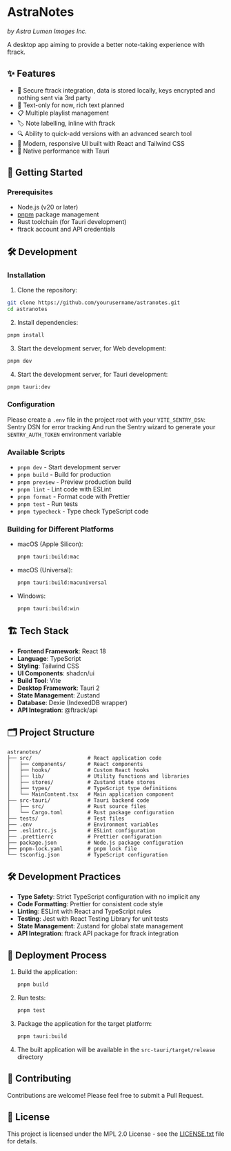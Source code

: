 # AstraNotes
_by Astra Lumen Images Inc._

A desktop app aiming to provide a better note-taking experience with ftrack.

## ✨ Features

- 🔐 Secure ftrack integration, data is stored locally, keys encrypted and nothing sent via 3rd party
- 📝 Text-only for now, rich text planned
- 📋 Multiple playlist management
- 🏷️ Note labelling, inline with ftrack
- 🔍 Ability to quick-add versions with an advanced search tool
- 💅 Modern, responsive UI built with React and Tailwind CSS
- 🚀 Native performance with Tauri

## 🚀 Getting Started

### Prerequisites

- Node.js (v20 or later)
- [pnpm](https://pnpm.io/) package management
- Rust toolchain (for Tauri development)
- ftrack account and API credentials

## 🛠️ Development
### Installation

1. Clone the repository:
```bash
git clone https://github.com/yourusername/astranotes.git
cd astranotes
```

2. Install dependencies:
```bash
pnpm install
```

3. Start the development server, for Web development:
```bash
pnpm dev
```

4. Start the development server, for Tauri development:
```bash
pnpm tauri:dev
```
### Configuration

Please create a `.env` file in the project root with your `VITE_SENTRY_DSN`: Sentry DSN for error tracking
And run the Sentry wizard to generate your `SENTRY_AUTH_TOKEN` environment variable

### Available Scripts

- `pnpm dev` - Start development server
- `pnpm build` - Build for production
- `pnpm preview` - Preview production build
- `pnpm lint` - Lint code with ESLint
- `pnpm format` - Format code with Prettier
- `pnpm test` - Run tests
- `pnpm typecheck` - Type check TypeScript code

### Building for Different Platforms

- macOS (Apple Silicon):
  ```bash
  pnpm tauri:build:mac
  ```
- macOS (Universal):
  ```bash
  pnpm tauri:build:macuniversal
  ```
- Windows:
  ```bash
  pnpm tauri:build:win
  ```

## 🏗️ Tech Stack

- **Frontend Framework**: React 18
- **Language**: TypeScript
- **Styling**: Tailwind CSS
- **UI Components**: shadcn/ui
- **Build Tool**: Vite
- **Desktop Framework**: Tauri 2
- **State Management**: Zustand
- **Database**: Dexie (IndexedDB wrapper)
- **API Integration**: @ftrack/api

## 🗂️ Project Structure

```
astranotes/
├── src/                  # React application code
│   ├── components/       # React components
│   ├── hooks/            # Custom React hooks
│   ├── lib/              # Utility functions and libraries
│   ├── stores/           # Zustand state stores
│   ├── types/            # TypeScript type definitions
│   └── MainContent.tsx   # Main application component
├── src-tauri/            # Tauri backend code
│   ├── src/              # Rust source files
│   └── Cargo.toml        # Rust package configuration
├── tests/                # Test files
├── .env                  # Environment variables
├── .eslintrc.js          # ESLint configuration
├── .prettierrc           # Prettier configuration
├── package.json          # Node.js package configuration
├── pnpm-lock.yaml        # pnpm lock file
└── tsconfig.json         # TypeScript configuration
```

## 🛠️ Development Practices

- **Type Safety**: Strict TypeScript configuration with no implicit any
- **Code Formatting**: Prettier for consistent code style
- **Linting**: ESLint with React and TypeScript rules
- **Testing**: Jest with React Testing Library for unit tests
- **State Management**: Zustand for global state management
- **API Integration**: ftrack API package for ftrack integration

## 🚀 Deployment Process

1. Build the application:
   ```bash
   pnpm build
   ```
2. Run tests:
   ```bash
   pnpm test
   ```
3. Package the application for the target platform:
   ```bash
   pnpm tauri:build
   ```
4. The built application will be available in the `src-tauri/target/release` directory

## 🤝 Contributing

Contributions are welcome! Please feel free to submit a Pull Request.

## 📄 License

This project is licensed under the MPL 2.0 License - see the [LICENSE.txt](LICENSE.txt) file for details.
